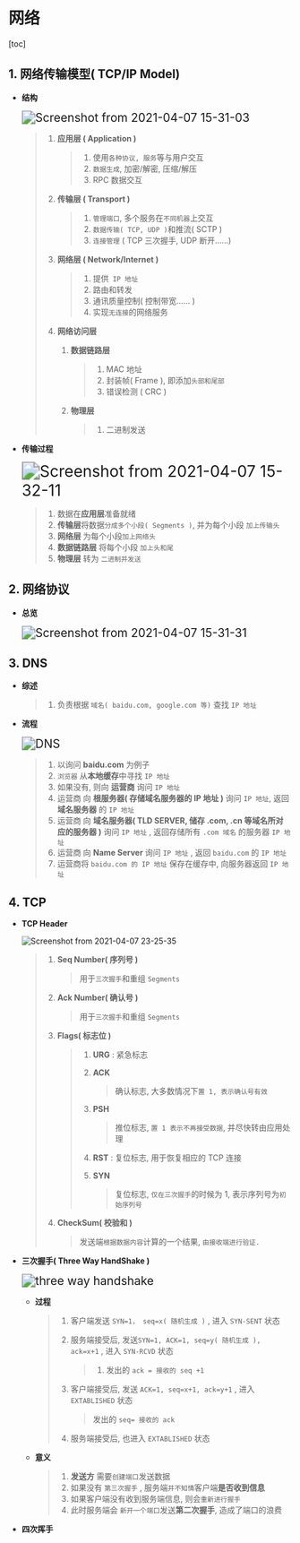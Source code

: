 # 网络

[toc]

## 1. 网络传输模型( TCP/IP Model)

+ **结构**

  <img src="%E7%BD%91%E7%BB%9C.assets/Screenshot%20from%202021-04-07%2015-31-03.png" alt="Screenshot from 2021-04-07 15-31-03" style="zoom:150%;" />

  > 1. **应用层 ( Application )**
  >
  >    > 1. 使用`各种协议, 服务`等与用户交互
  >    > 2. `数据生成`, 加密/解密, 压缩/解压
  >    > 3. RPC 数据交互
  >
  > 2. **传输层 ( Transport )**
  >
  >    > 1. `管理端口`, 多个服务在`不同机器`上交互
  >    > 2. `数据传输( TCP, UDP )`和推流( SCTP )
  >    > 3. `连接管理` ( TCP 三次握手, UDP 断开......)
  >
  > 3. **网络层 ( Network/Internet )**
  >
  >    > 1. 提供` IP 地址`
  >    > 2. 路由和转发
  >    > 3. 通讯质量控制( 控制带宽...... )
  >    > 4. 实现`无连接`的网络服务
  >
  > 4. **网络访问层**
  >
  >    1. **数据链路层**
  >
  >       > 1. MAC 地址
  >       > 2. 封装帧( Frame ), 即添加`头部和尾部`
  >       > 3. 错误检测 ( CRC )
  >
  >    2. **物理层**
  >    
  >       > 1. 二进制发送

+ **传输过程**

  <img src="%E7%BD%91%E7%BB%9C.assets/Screenshot%20from%202021-04-07%2015-32-11.png" alt="Screenshot from 2021-04-07 15-32-11" style="zoom: 200%;" />
  
  > 1. 数据在**应用层**准备就绪
  > 2. **传输层**将数据`分成多个小段( Segments )`, 并为每个小段 `加上传输头`
  > 3. **网络层** 为每个小段`加上网络头`
  > 4. **数据链路层** 将每个小段  `加上头和尾`
  > 5. **物理层** 转为 `二进制并发送`

## 2. 网络协议

+ **总览**

  <img src="%E7%BD%91%E7%BB%9C.assets/Screenshot%20from%202021-04-07%2015-31-31.png" alt="Screenshot from 2021-04-07 15-31-31" style="zoom:150%;" />



## 3. DNS

+ **综述**

  > 1. 负责根据 `域名( baidu.com, google.com 等)` 查找 `IP 地址` 

+ **流程**

  <img src="%E7%BD%91%E7%BB%9C.assets/DNS.png" alt="DNS" style="zoom:150%;" />

  > 1. 以询问 **baidu.com** 为例子
  > 2. `浏览器` 从**本地缓存**中寻找  `IP 地址`
  > 3. 如果没有, 则向 **运营商** 询问 `IP 地址`
  > 4. 运营商 向 **根服务器( 存储域名服务器的 IP 地址 )** 询问 `IP 地址`, 返回 **域名服务器** 的 `IP 地址` 
  > 5. 运营商 向 **域名服务器( TLD SERVER, 储存 .com, .cn 等域名所对应的服务器 )** 询问 `IP 地址` , 返回存储所有 `.com 域名` 的服务器 `IP 地址`
  > 6. 运营商 向 **Name Server** 询问 `IP 地址` , 返回 `baidu.com` 的 `IP 地址`
  > 7. 运营商将 `baidu.com 的 IP 地址` 保存在缓存中, 向服务器返回 `IP 地址`

## 4. TCP

+ **TCP Header**

  ![Screenshot from 2021-04-07 23-25-35](%E7%BD%91%E7%BB%9C.assets/Screenshot%20from%202021-04-07%2023-25-35.png)

  > 1. **Seq Number( 序列号 )**
  >
  >    > 用于`三次握手`和重组 `Segments`
  >
  > 2. **Ack Number( 确认号 )**
  >
  >    > 用于`三次握手`和重组 `Segments`
  >
  > 3. **Flags( 标志位 )**
  >
  >    > 1. **URG** : 紧急标志
  >    >
  >    > 2. **ACK**
  >    >
  >    >    > 确认标志, 大多数情况下`置 1, 表示确认号有效`
  >    >
  >    > 3. **PSH**
  >    >
  >    >    > 推位标志, `置 1 表示不再接受数据`, 并尽快转由应用处理
  >    >
  >    > 4. **RST** : 复位标志, 用于恢复相应的 TCP 连接
  >    >
  >    > 5. **SYN**
  >    >
  >    >    > 复位标志, `仅在三次握手`的时候为 1, 表示序列号为`初始序列号`
  >
  > 4. **CheckSum( 校验和 )**
  >
  >    > 发送端`根据数据内容`计算的一个结果, `由接收端进行验证.`

+ **三次握手( Three Way HandShake )**

  <img src="%E7%BD%91%E7%BB%9C.assets/three%20way%20handshake.jpeg" alt="three way handshake" style="zoom:150%;" />

  + **过程**

    > 1. 客户端发送 `SYN=1， seq=x( 随机生成 )` , 进入 `SYN-SENT` 状态
    >
    > 2. 服务端接受后, 发送`SYN=1, ACK=1, seq=y( 随机生成 ), ack=x+1` , 进入 `SYN-RCVD` 状态
    >
    >    > 1. 发出的 `ack = 接收的 seq +1`
    >
    > 3. 客户端接受后, 发送 `ACK=1, seq=x+1, ack=y+1` , 进入 `EXTABLISHED` 状态
    >
    >    > 发出的 `seq= 接收的 ack`
    >
    > 4. 服务端接受后, 也进入 `EXTABLISHED` 状态

  + **意义**

    > 1. **发送方** 需要`创建端口`发送数据
    > 2. 如果没有 `第三次握手` , 服务端`并不知情`客户端**是否收到信息**
    > 3. 如果客户端没有收到服务端信息, 则会`重新进行握手`
    > 4. 此时服务端会 `新开一个端口`发送**第二次握手**, 造成了端口的浪费

+ **四次挥手**

  